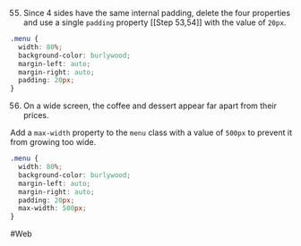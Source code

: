 55. Since 4 sides have the same internal padding, delete the four properties and use a single `padding` property [[Step 53,54]] with the value of `20px`.

```css
.menu {
  width: 80%;
  background-color: burlywood;
  margin-left: auto;
  margin-right: auto;
  padding: 20px;
}
```


56. On a wide screen, the coffee and dessert appear far apart from their prices. 

Add a `max-width` property to the `menu` class with a  value of `500px` to prevent it from growing too wide.

```css
.menu {
  width: 80%;
  background-color: burlywood;
  margin-left: auto;
  margin-right: auto;
  padding: 20px;
  max-width: 500px;
}
```

#Web